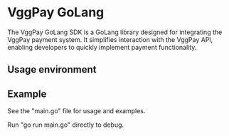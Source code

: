 # VggPay GoLang 

The VggPay GoLang SDK is a GoLang  library designed for integrating the VggPay payment system. It simplifies interaction with the VggPay API, enabling developers to quickly implement payment functionality.

## Usage environment


## Example
See the "main.go" file for usage and examples.

Run "go run main.go" directly to debug.

